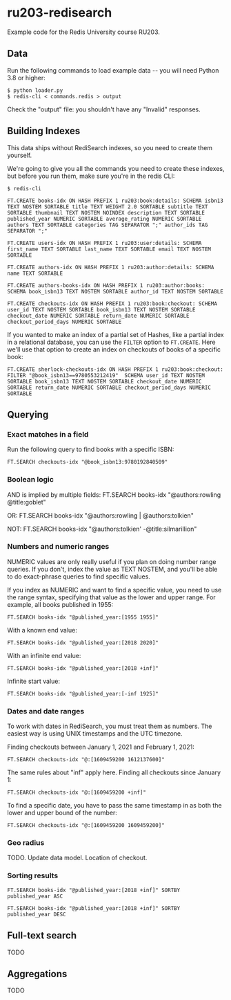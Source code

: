 # ru203-redisearch

Example code for the Redis University course RU203.

## Data

Run the following commands to load example data -- you will need Python 3.8 or higher:

    $ python loader.py
    $ redis-cli < commands.redis > output

Check the "output" file: you shouldn't have any "Invalid" responses.

## Building Indexes

This data ships without RediSearch indexes, so you need to create them yourself.

We're going to give you all the commands you need to create these indexes, but
before you run them, make sure you're in the redis CLI:

    $ redis-cli

    FT.CREATE books-idx ON HASH PREFIX 1 ru203:book:details: SCHEMA isbn13 TEXT NOSTEM SORTABLE title TEXT WEIGHT 2.0 SORTABLE subtitle TEXT SORTABLE thumbnail TEXT NOSTEM NOINDEX description TEXT SORTABLE published_year NUMERIC SORTABLE average_rating NUMERIC SORTABLE authors TEXT SORTABLE categories TAG SEPARATOR ";" author_ids TAG SEPARATOR ";"

    FT.CREATE users-idx ON HASH PREFIX 1 ru203:user:details: SCHEMA first_name TEXT SORTABLE last_name TEXT SORTABLE email TEXT NOSTEM SORTABLE

    FT.CREATE authors-idx ON HASH PREFIX 1 ru203:author:details: SCHEMA name TEXT SORTABLE

    FT.CREATE authors-books-idx ON HASH PREFIX 1 ru203:author:books: SCHEMA book_isbn13 TEXT NOSTEM SORTABLE author_id TEXT NOSTEM SORTABLE

    FT.CREATE checkouts-idx ON HASH PREFIX 1 ru203:book:checkout: SCHEMA user_id TEXT NOSTEM SORTABLE book_isbn13 TEXT NOSTEM SORTABLE checkout_date NUMERIC SORTABLE return_date NUMERIC SORTABLE checkout_period_days NUMERIC SORTABLE

<!-- TODO: This doesn't work. Why not? I asked in #redisearch. -->

If you wanted to make an index of a partial set of Hashes, like a partial index in a relational database, you can use the `FILTER` option to `FT.CREATE`. Here we'll use that option to create an index on checkouts of books of a specific book:

    FT.CREATE sherlock-checkouts-idx ON HASH PREFIX 1 ru203:book:checkout: FILTER "@book_isbn13==9780553212419"  SCHEMA user_id TEXT NOSTEM SORTABLE book_isbn13 TEXT NOSTEM SORTABLE checkout_date NUMERIC SORTABLE return_date NUMERIC SORTABLE checkout_period_days NUMERIC SORTABLE

## Querying

### Exact matches in a field

Run the following query to find books with a specific ISBN:

    FT.SEARCH checkouts-idx "@book_isbn13:9780192840509"

### Boolean logic

AND is implied by multiple fields:
    FT.SEARCH books-idx "@authors:rowling @title:goblet"

OR:
    FT.SEARCH books-idx "@authors:rowling | @authors:tolkien"

NOT:
    FT.SEARCH books-idx "@authors:tolkien' -@title:silmarillion"

### Numbers and numeric ranges

NUMERIC values are only really useful if you plan on doing number range queries. If you don't, index the value as TEXT NOSTEM, and you'll be able to do exact-phrase queries to find specific values.

If you index as NUMERIC and want to find a specific value, you need to use the range syntax, specifying that value as the lower and upper range. For example, all books published in 1955:

    FT.SEARCH books-idx "@published_year:[1955 1955]"

With a known end value:

    FT.SEARCH books-idx "@published_year:[2018 2020]"

 With an infinite end value:

    FT.SEARCH books-idx "@published_year:[2018 +inf]"

Infinite start value:

    FT.SEARCH books-idx "@published_year:[-inf 1925]"

### Dates and date ranges

To work with dates in RediSearch, you must treat them as numbers. The easiest way is using UNIX timestamps and the UTC timezone.

Finding checkouts between January 1, 2021 and February 1, 2021:

    FT.SEARCH checkouts-idx "@:[1609459200 1612137600]"

The same rules about "inf" apply here. Finding all checkouts since January 1:

    FT.SEARCH checkouts-idx "@:[1609459200 +inf]"

To find a specific date, you have to pass the same timestamp in as both the lower and upper bound of the number:

    FT.SEARCH checkouts-idx "@:[1609459200 1609459200]"

### Geo radius

TODO. Update data model. Location of checkout.

### Sorting results

    FT.SEARCH books-idx "@published_year:[2018 +inf]" SORTBY published_year ASC
    
    FT.SEARCH books-idx "@published_year:[2018 +inf]" SORTBY published_year DESC
    
## Full-text search

TODO

## Aggregations

TODO

